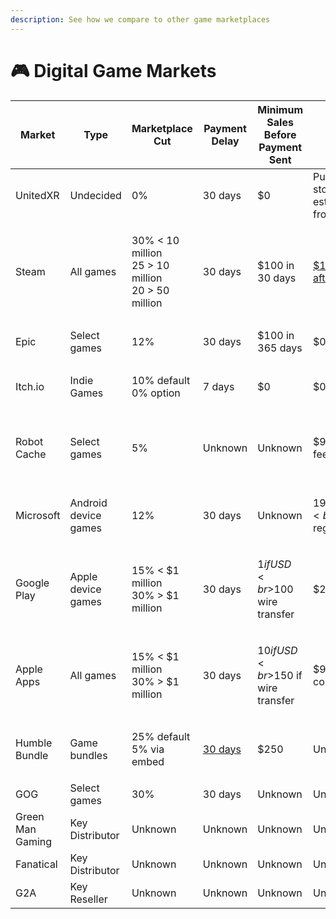 ```yaml
---
description: See how we compare to other game marketplaces
---
```


# 🎮 Digital Game Markets

| Market           | Type                 | Marketplace Cut                                                    | Payment Delay                                                                                | Minimum Sales Before Payment Sent          | Listing Cost                                                                                           | Revenue                                                                                                                                                                                                                         | # of Games                                                                                                                                                                                                             | # of Customers                                                                                                                                                              | Resale Royalty                     | Code          | Blockchain  |
| ---------------- | -------------------- | ------------------------------------------------------------------ | -------------------------------------------------------------------------------------------- | ------------------------------------------ | ------------------------------------------------------------------------------------------------------ | ------------------------------------------------------------------------------------------------------------------------------------------------------------------------------------------------------------------------------- | ---------------------------------------------------------------------------------------------------------------------------------------------------------------------------------------------------------------------- | --------------------------------------------------------------------------------------------------------------------------------------------------------------------------- | ---------------------------------- | ------------- | ----------- |
| UnitedXR         | Undecided            | 0%                                                                 | 30 days                                                                                      | $0                                         | Publisher pays storage/serve estimated costs up front                                                  | 0                                                                                                                                                                                                                               | 0                                                                                                                                                                                                                      | 0                                                                                                                                                                           | Publisher decides                  | Open-source   | Undecided   |
| Steam            | All games            | <p>30% &#x3C; 10 million<br>25 > 10 million<br>20 > 50 million</p> | 30 days                                                                                      | $100 in 30 days                            | [$100 refunded after $1000 in sales](https://xsolla.com/blog/self-publish-on-steam-the-ultimate-guide) | [Undisclosed](https://gameworldobserver.com/2022/03/09/steam-welcomed-over-30-million-new-purchasers-in-2021-with-players-spending-4-3-million-years-on-platform)                                                               | [10,696](https://www.statista.com/statistics/552623/number-games-released-steam/#:\~:text=The%20platform%20initially%20released%20just,on%20the%20platform%20so%20far.)                                                | [120 million MAU](https://www.statista.com/statistics/308330/number-stream-users/)                                                                                          | No resales                         | Closed-source | Centralized |
| Epic             | Select games         | 12%                                                                | 30 days                                                                                      | $100 in 365 days                           | $0                                                                                                     | [$700 million in 2021](https://earthweb.com/epic-games-store-statistics/)                                                                                                                                                       | [470](https://earthweb.com/epic-games-store-statistics/)                                                                                                                                                               | [62 million MAU](https://www.statista.com/statistics/1234012/number-epic-games-store-users/)                                                                                | No resales                         | Closed-source | Centralized |
| Itch.io          | Indie Games          | <p>10% default<br>0% option</p>                                    | 7 days                                                                                       | $0                                         | $0                                                                                                     | Undisclosed                                                                                                                                                                                                                     | [527,250](https://itch.io/games)                                                                                                                                                                                       | [31.3 million MAU](https://www.polygon.com/22396021/itchio-epic-games-store-windows-pc-apps#:\~:text=The%20addition%20will%20put%20itch,itch.io%20to%20Epic's%20customers.) | No resales                         | Closed-source | Centralized |
| Robot Cache      | Select games         | 5%                                                                 | Unknown                                                                                      | Unknown                                    | $99 company reg. fee                                                                                   | [<$5 million](https://www.zoominfo.com/c/robot-cache/449314291)                                                                                                                                                                 | [700](https://venturebeat.com/2018/12/11/robotcache-signs-22-publishers-with-700-games-for-blockchain-app-store/#:\~:text=RobotCache%20has%2022%20publishers%20and,blockchain%2Dbased%20alternative%20to%20Steam.)     | [<50k MAU](https://www.similarweb.com/website/robotcache.com/#overview)                                                                                                     | <p>75% publisher<br>25% seller</p> | Closed-source | Casper      |
| Microsoft        | Android device games | 12%                                                                | 30 days                                                                                      | Unknown                                    | <p>$19 individual reg. fee<br>$99 company reg. fee</p>                                                 | Undisclosed                                                                                                                                                                                                                     | [998](https://www.microsoft.com/en-us/store/best-selling/games/pc)                                                                                                                                                     | Undisclosed                                                                                                                                                                 | No resales                         | Closed-source | Centralized |
| Google Play      | Apple device games   | <p>15% &#x3C; $1 million<br>30% > $1 million</p>                   | 30 days                                                                                      | <p>$1 if USD<br>$100 wire transfer</p>     | $25 per game                                                                                           | [$37.3 billion in 2021](https://www.businessofapps.com/data/app-revenues/)                                                                                                                                                      | [477,877](https://www.statista.com/statistics/780229/number-of-available-gaming-apps-in-the-google-play-store-quarter/#:\~:text=This%20statistic%20gives%20information%20on,compared%20to%20the%20previous%20quarter.) | Undisclosed                                                                                                                                                                 | No resales                         | Closed-source | Centralized |
| Apple Apps       | All games            | <p>15% &#x3C; $1 million<br>30% > $1 million</p>                   | 30 days                                                                                      | <p>$10 if USD<br>$150 if wire transfer</p> | $99 annual company reg. fee                                                                            | [$52.3 billion in 2021](https://www.businessofapps.com/data/app-revenues/)                                                                                                                                                      | [984,000](https://www.businessofapps.com/data/app-stores/)                                                                                                                                                             | Undisclosed                                                                                                                                                                 | No resales                         | Closed-source | Centralized |
| Humble Bundle    | Game bundles         | <p>25% default<br>5% via embed</p>                                 | [30 days](https://support.humblebundle.com/hc/en-us/articles/228383268-Accounting-Inquiries) | $250                                       | Unknown                                                                                                | [$18 million in 2021](https://www.zoominfo.com/c/humble-bundle/109888599)                                                                                                                                                       | [11504](https://www.humblebundle.com/store/search?sort=bestselling\&hmb\_source=navbar)                                                                                                                                | [17.2 million MAU](https://www.similarweb.com/website/humblebundle.com/#overview)                                                                                           | No resales                         | Closed-source | Centralized |
| GOG              | Select games         | 30%                                                                | 30 days                                                                                      | Unknown                                    | Unknown                                                                                                | [$34 million in 2021](https://www.gamedeveloper.com/business/gog-is-losing-money-but-cd-projekt-s-revenue-is-still-up-in-third-quarter#:\~:text=Revenue%20climbed%2040%20percent%20year,2021%20and%20September%2030%2C%202021.) | [4700](https://www.gog.com/news/check\_these\_facts\_and\_numbers\_about\_gog)                                                                                                                                         | [10.4 million MAU](https://www.similarweb.com/website/gog.com/#overview)                                                                                                    | No resales                         | Closed-source | Centralized |
| Green Man Gaming | Key Distributor      | Unknown                                                            | Unknown                                                                                      | Unknown                                    | Unknown                                                                                                | Unknown                                                                                                                                                                                                                         | [9000](https://en.wikipedia.org/wiki/Green\_Man\_Gaming#:\~:text=Green%20Man%20Gaming%20is%20a,systems%2C%20and%20supporting%2018%20currencies.)                                                                       | [2.2 million MAU](https://www.similarweb.com/website/greenmangaming.com/#overview)                                                                                          | No resales                         | Closed-source | Centralized |
| Fanatical        | Key Distributor      | Unknown                                                            | Unknown                                                                                      | Unknown                                    | Unknown                                                                                                | Unknown                                                                                                                                                                                                                         | [8000](https://en.wikipedia.org/wiki/Fanatical\_\(company\))                                                                                                                                                           | [4.8 million MAU](https://www.similarweb.com/website/fanatical.com/#overview)                                                                                               | No resales                         | Closed-source | Centralized |
| G2A              | Key Reseller         | Unknown                                                            | Unknown                                                                                      | Unknown                                    | Unknown                                                                                                | Unknown                                                                                                                                                                                                                         | [40000](https://www.g2a.com/sellers/)                                                                                                                                                                                  | [10.2 million MAU](https://www.similarweb.com/website/g2a.com/#overview)                                                                                                    | No resales                         | Closed-source | Centralized |

